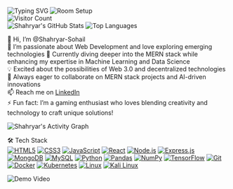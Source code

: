 ![Typing SVG](https://readme-typing-svg.herokuapp.com?font=Fira+Code&size=24&pause=1000&color=000000&center=true&vCenter=true&width=500&lines=Hi,+I'm+Shahryar!;Welcome+to+my+GitHub!;Passionate+Web+Developer)
![Room Setup](/Room%20Setup%20Edited.png)   
![Visitor Count](https://komarev.com/ghpvc/?username=Shahryar-Sohail&color=brightgreen)  
![Shahryar's GitHub Stats](https://github-readme-stats.vercel.app/api?username=Shahryar-Sohail&show_icons=true&theme=dracula)  ![Top Languages](https://github-readme-stats.vercel.app/api/top-langs/?username=Shahryar-Sohail&layout=compact&theme=vue)  

👋 Hi, I’m @Shahryar-Sohail   
👀 I’m passionate about Web Development and love exploring emerging technologies 🌱 Currently diving deeper into the MERN stack while enhancing my expertise in Machine Learning and Data Science  
💡 Excited about the possibilities of Web 3.0 and decentralized technologies  
💞️ Always eager to collaborate on MERN stack projects and AI-driven innovations  
📫  Reach me on [LinkedIn](https://www.linkedin.com/in/shahryar-sohail-477750274/)   
⚡ Fun fact: I’m a gaming enthusiast who loves blending creativity and technology to craft unique solutions!  

![Shahryar's Activity Graph](https://github-readme-activity-graph.vercel.app/graph?username=Shahryar-Sohail&theme=dracula)  

🛠 Tech Stack  
[![HTML5](https://img.shields.io/badge/HTML5-E34F26?style=for-the-badge&logo=html5&logoColor=white)](https://developer.mozilla.org/en-US/docs/Web/HTML)
[![CSS3](https://img.shields.io/badge/CSS3-1572B6?style=for-the-badge&logo=css3&logoColor=white)](https://developer.mozilla.org/en-US/docs/Web/CSS)
[![JavaScript](https://img.shields.io/badge/JavaScript-323330?style=for-the-badge&logo=javascript&logoColor=F7DF1E)](https://developer.mozilla.org/en-US/docs/Web/JavaScript)
[![React](https://img.shields.io/badge/React-20232A?style=for-the-badge&logo=react&logoColor=61DAFB)](https://reactjs.org/)
[![Node.js](https://img.shields.io/badge/Node.js-339933?style=for-the-badge&logo=nodedotjs&logoColor=white)](https://nodejs.org/en/)
[![Express.js](https://img.shields.io/badge/Express.js-000000?style=for-the-badge&logo=express&logoColor=white)](https://expressjs.com/)
[![MongoDB](https://img.shields.io/badge/MongoDB-4EA94B?style=for-the-badge&logo=mongodb&logoColor=white)](https://www.mongodb.com/)
[![MySQL](https://img.shields.io/badge/MySQL-4479A1?style=for-the-badge&logo=mysql&logoColor=white)](https://www.mysql.com/)
[![Python](https://img.shields.io/badge/Python-3776AB?style=for-the-badge&logo=python&logoColor=white)](https://www.python.org/)
[![Pandas](https://img.shields.io/badge/Pandas-150458?style=for-the-badge&logo=pandas&logoColor=white)](https://pandas.pydata.org/)
[![NumPy](https://img.shields.io/badge/NumPy-013243?style=for-the-badge&logo=numpy&logoColor=white)](https://numpy.org/)
[![TensorFlow](https://img.shields.io/badge/TensorFlow-FF6F00?style=for-the-badge&logo=tensorflow&logoColor=white)](https://www.tensorflow.org/)
[![Git](https://img.shields.io/badge/Git-F05032?style=for-the-badge&logo=git&logoColor=white)](https://git-scm.com/)
[![Docker](https://img.shields.io/badge/Docker-2496ED?style=for-the-badge&logo=docker&logoColor=white)](https://www.docker.com/)
[![Kubernetes](https://img.shields.io/badge/Kubernetes-326CE5?style=for-the-badge&logo=kubernetes&logoColor=white)](https://kubernetes.io/)
[![Linux](https://img.shields.io/badge/Linux-FCC624?style=for-the-badge&logo=linux&logoColor=black)](https://www.linux.org/)
[![Kali Linux](https://img.shields.io/badge/Kali_Linux-557C94?style=for-the-badge&logo=kalilinux&logoColor=white)](https://www.kali.org/)  

![Demo Video](https://github.com/Shahryar-Sohail/Shahryar-Sohail/blob/main/videoplayback.gif)



